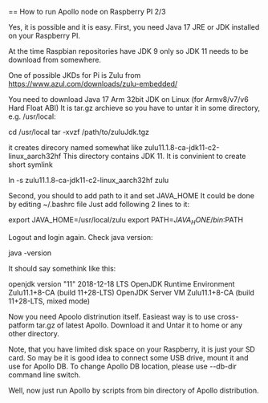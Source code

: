 == How to run Apollo node on Raspberry PI 2/3

Yes, it is possible and it is easy. First, you need Java 17 JRE or JDK installed on your Raspberry PI.

At the time Raspbian repositories have JDK 9 only so JDK 11  needs to be download from somewhere.

One of possible JKDs for Pi is Zulu from https://www.azul.com/downloads/zulu-embedded/

You need to download Java 17 Arm 32bit JDK on Linux (for Armv8/v7/v6 Hard Float ABI)
It is tar.gz archieve so you have to untar it in some directory, e.g. /usr/local:

cd /usr/local
tar -xvzf /path/to/zuluJdk.tgz

it creates direcory named somewhat like zulu11.1.8-ca-jdk11-c2-linux_aarch32hf
This directory contains JDK 11. It is convinient to create short symlink

ln -s zulu11.1.8-ca-jdk11-c2-linux_aarch32hf zulu

Second, you should to add path to it and set JAVA_HOME
It could be done by editing ~/.bashrc file
Just add following  2 lines to it:

export JAVA_HOME=/usr/local/zulu
export PATH=$JAVA_HONE/bin:$PATH

Logout and login again. Check java version:

java -version

It should say somethink like this:

openjdk version "11" 2018-12-18 LTS
OpenJDK Runtime Environment Zulu11.1+8-CA (build 11+28-LTS)
OpenJDK Server VM Zulu11.1+8-CA (build 11+28-LTS, mixed mode)

Now you need Apoolo distrinution itself. Easieast way is to use cross-patform tar.gz of latest Apollo.
Download it and Untar it to home or any other directory. 

Note, that you have limited disk space on your Raspberry, 
it is just your SD card. So may be it is good idea to connect some USB drive, mount it and use for Apollo DB.
To change Apollo DB location, please use --db-dir command line switch.
 

Well, now just run Apollo by scripts from bin directory of Apollo distribution.
 